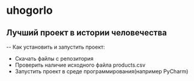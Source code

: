 # uhogorlo
## Лучший проект в истории человечества
-- Как установить и запустить проект:
- Скачать файлы с репозитория
- Проверить наличие исходного файла products.csv
- Запустить проект в среде программирования(например PyCharm)
